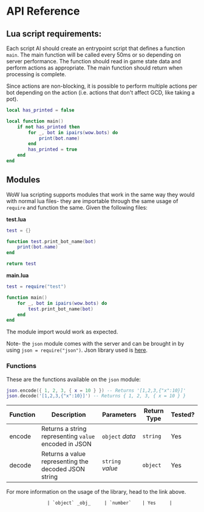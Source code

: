 # API Reference

## Lua script requirements:

Each script AI should create an entrypoint script that defines a function `main`. The main function will be called every 50ms or so depending on server performance. The function should read in game state data and perform actions as appropriate. The main function should return when processing is complete.

Since actions are non-blocking, it is possible to perform multiple actions per bot depending on the action (i.e. actions that don't affect GCD, like taking a pot).

```lua
local has_printed = false

local function main()
    if not has_printed then
        for _, bot in ipairs(wow.bots) do
            print(bot.name)
        end
        has_printed = true
    end
end
```

## Modules

WoW lua scripting supports modules that work in the same way they would with normal lua files- they are importable through the same usage of `require` and function the same. Given the following files:

**test.lua**

```lua
test = {}

function test.print_bot_name(bot)
    print(bot.name)
end

return test
```

**main.lua**

```lua
test = require("test")

function main()
    for _, bot in ipairs(wow.bots) do
        test.print_bot_name(bot)
    end
end
```

The module import would work as expected.

Note- the `json` module comes with the server and can be brought in by using `json = require("json")`. Json library used is [here](https://github.com/rxi/json.lua).

### Functions

These are the functions available on the `json` module:

```lua
json.encode({ 1, 2, 3, { x = 10 } }) -- Returns '[1,2,3,{"x":10}]'
json.decode('[1,2,3,{"x":10}]') -- Returns { 1, 2, 3, { x = 10 } }
```

| Function | Description                                           | Parameters       | Return Type | Tested? |
| -------- | ----------------------------------------------------- | ---------------- | ----------- | ------- |
| encode   | Returns a string representing `value` encoded in JSON | `object` _data_  | `string`    | Yes     |
| decode   | Returns a value representing the decoded JSON string  | `string` _value_ | `object`    | Yes     |

For more information on the usage of the library, head to the link above.

                   | `object` _obj_     | `number`    | Yes     |
